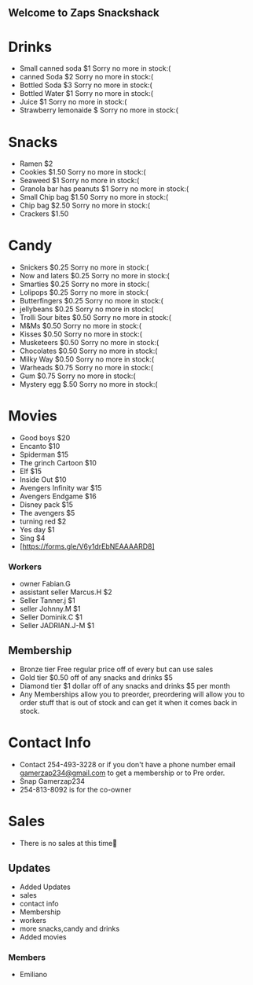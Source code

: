 ## Welcome to Zaps Snackshack

# Drinks
- Small canned soda $1 Sorry no more in stock:(
- canned Soda $2 Sorry no more in stock:(
- Bottled Soda $3 Sorry no more in stock:(
- Bottled Water $1 Sorry no more in stock:(
- Juice $1 Sorry no more in stock:(
- Strawberry lemonaide $ Sorry no more in stock:(
# Snacks
- Ramen $2
- Cookies $1.50 Sorry no more in stock:(
- Seaweed $1 Sorry no more in stock:(
- Granola bar has peanuts $1 Sorry no more in stock:(
- Small Chip bag $1.50 Sorry no more in stock:(
- Chip bag $2.50 Sorry no more in stock:(
- Crackers $1.50
# Candy
- Snickers $0.25 Sorry no more in stock:(
- Now and laters $0.25 Sorry no more in stock:(
- Smarties $0.25 Sorry no more in stock:(
- Lolipops $0.25 Sorry no more in stock:(
- Butterfingers $0.25 Sorry no more in stock:(
- jellybeans $0.25 Sorry no more in stock:(
- Trolli Sour bites $0.50 Sorry no more in stock:(
- M&Ms $0.50 Sorry no more in stock:(
- Kisses $0.50 Sorry no more in stock:(
- Musketeers $0.50 Sorry no more in stock:(
- Chocolates $0.50 Sorry no more in stock:(
- Milky Way $0.50 Sorry no more in stock:(
- Warheads $0.75 Sorry no more in stock:(
- Gum $0.75 Sorry no more in stock:(
- Mystery egg $.50 Sorry no more in stock:(
# Movies
- Good boys $20
- Encanto $10
- Spiderman $15
- The grinch Cartoon $10
- Elf $15
- Inside Out $10
- Avengers Infinity war $15
- Avengers Endgame $16
- Disney pack $15
- The avengers $5
- turning red $2
- Yes day $1
- Sing $4
 - [https://forms.gle/V6y1drEbNEAAAARD8]
### Workers
- owner Fabian.G
- assistant seller Marcus.H $2
- Seller Tanner.j $1
- seller Johnny.M $1
- Seller Dominik.C $1
- Seller JADRIAN.J-M $1
## Membership
- Bronze tier Free regular price off of every but can use sales 
- Gold tier $0.50 off of any snacks and drinks $5
- Diamond tier $1 dollar off of any snacks and drinks $5 per month
- Any Memberships allow you to preorder, preordering will allow you to order stuff that is out of stock and can get it when it comes back in stock.
# Contact Info
- Contact 254-493-3228 or if you don't have a phone number email gamerzap234@gmail.com to get a membership or to Pre order.
- Snap Gamerzap234
- 254-813-8092 is for the co-owner
# Sales
- There is no sales at this time🥱
## Updates
- Added Updates
- sales
- contact info
- Membership
- workers
- more snacks,candy and drinks
- Added movies
### Members
- Emiliano
